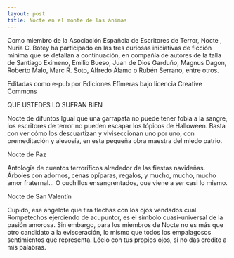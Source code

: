 ```yaml
---
layout: post
title: Nocte en el monte de las ánimas
---
```


Como miembro de la Asociación Española de Escritores de Terror, Nocte , Nuria C. Botey ha participado en las tres curiosas iniciativas de ficción mínima que se detallan a continuación, en compañía de autores de la talla de Santiago Eximeno, Emilio Bueso, Juan de Dios Garduño, Magnus Dagon, Roberto Malo, Marc R. Soto, Alfredo Álamo o Rubén Serrano, entre otros.

Editadas como e-pub por Ediciones Efímeras bajo licencia Creative Commons

QUE USTEDES LO SUFRAN BIEN

Nocte de difuntos
Igual que una garrapata no puede tener fobia a la sangre, los escritores de terror no pueden escapar los tópicos de Halloween. Basta con ver cómo los descuartizan y viviseccionan uno por uno, con premeditación y alevosía, en esta pequeña obra maestra del miedo patrio.



Nocte de Paz

Antología de cuentos terroríficos alrededor de las fiestas navideñas. Árboles con adornos, cenas opíparas, regalos, y mucho, mucho, mucho amor fraternal... O cuchillos ensangrentados, que viene a ser casi lo mismo.




Nocte de San Valentín

Cupido, ese angelote que tira flechas con los ojos vendados cual Rompetechos ejerciendo de acupuntor, es el símbolo cuasi-universal de la pasión amorosa. Sin embargo, para los miembros de Nocte no es más que otro candidato a la evisceración, lo mismo que todos los empalagosos sentimientos que representa. Léelo con tus propios ojos, si no das crédito a mis palabras.




